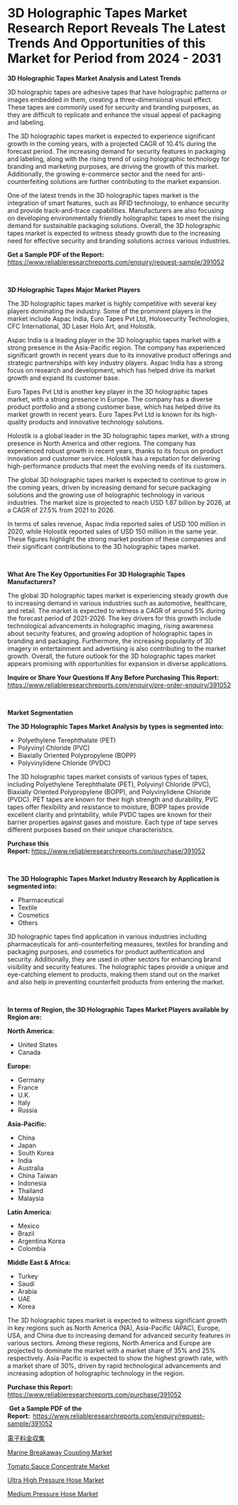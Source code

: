 <p><h1>3D Holographic Tapes Market Research Report Reveals The Latest Trends And Opportunities of this Market for Period from 2024 - 2031</h1></p><p><strong>3D Holographic Tapes Market Analysis and Latest Trends</strong></p>
<p><p>3D holographic tapes are adhesive tapes that have holographic patterns or images embedded in them, creating a three-dimensional visual effect. These tapes are commonly used for security and branding purposes, as they are difficult to replicate and enhance the visual appeal of packaging and labeling.</p><p>The 3D holographic tapes market is expected to experience significant growth in the coming years, with a projected CAGR of 10.4% during the forecast period. The increasing demand for security features in packaging and labeling, along with the rising trend of using holographic technology for branding and marketing purposes, are driving the growth of this market. Additionally, the growing e-commerce sector and the need for anti-counterfeiting solutions are further contributing to the market expansion.</p><p>One of the latest trends in the 3D holographic tapes market is the integration of smart features, such as RFID technology, to enhance security and provide track-and-trace capabilities. Manufacturers are also focusing on developing environmentally friendly holographic tapes to meet the rising demand for sustainable packaging solutions. Overall, the 3D holographic tapes market is expected to witness steady growth due to the increasing need for effective security and branding solutions across various industries.</p></p>
<p><strong>Get a Sample PDF of the Report:&nbsp;</strong> <a href="https://www.reliableresearchreports.com/enquiry/request-sample/391052">https://www.reliableresearchreports.com/enquiry/request-sample/391052</a></p>
<p>&nbsp;</p>
<p><strong>3D Holographic Tapes Major Market Players</strong></p>
<p><p>The 3D holographic tapes market is highly competitive with several key players dominating the industry. Some of the prominent players in the market include Aspac India, Euro Tapes Pvt Ltd, Holosecurity Technologies, CFC International, 3D Laser Holo Art, and Holostik.</p><p>Aspac India is a leading player in the 3D holographic tapes market with a strong presence in the Asia-Pacific region. The company has experienced significant growth in recent years due to its innovative product offerings and strategic partnerships with key industry players. Aspac India has a strong focus on research and development, which has helped drive its market growth and expand its customer base.</p><p>Euro Tapes Pvt Ltd is another key player in the 3D holographic tapes market, with a strong presence in Europe. The company has a diverse product portfolio and a strong customer base, which has helped drive its market growth in recent years. Euro Tapes Pvt Ltd is known for its high-quality products and innovative technology solutions.</p><p>Holostik is a global leader in the 3D holographic tapes market, with a strong presence in North America and other regions. The company has experienced robust growth in recent years, thanks to its focus on product innovation and customer service. Holostik has a reputation for delivering high-performance products that meet the evolving needs of its customers.</p><p>The global 3D holographic tapes market is expected to continue to grow in the coming years, driven by increasing demand for secure packaging solutions and the growing use of holographic technology in various industries. The market size is projected to reach USD 1.87 billion by 2026, at a CAGR of 27.5% from 2021 to 2026.</p><p>In terms of sales revenue, Aspac India reported sales of USD 100 million in 2020, while Holostik reported sales of USD 150 million in the same year. These figures highlight the strong market position of these companies and their significant contributions to the 3D holographic tapes market.</p></p>
<p>&nbsp;</p>
<p><strong>What Are The Key Opportunities For 3D Holographic Tapes Manufacturers?</strong></p>
<p><p>The global 3D holographic tapes market is experiencing steady growth due to increasing demand in various industries such as automotive, healthcare, and retail. The market is expected to witness a CAGR of around 5% during the forecast period of 2021-2026. The key drivers for this growth include technological advancements in holographic imaging, rising awareness about security features, and growing adoption of holographic tapes in branding and packaging. Furthermore, the increasing popularity of 3D imagery in entertainment and advertising is also contributing to the market growth. Overall, the future outlook for the 3D holographic tapes market appears promising with opportunities for expansion in diverse applications.</p></p>
<p><strong>Inquire or Share Your Questions If Any Before Purchasing This Report:</strong> <a href="https://www.reliableresearchreports.com/enquiry/pre-order-enquiry/391052">https://www.reliableresearchreports.com/enquiry/pre-order-enquiry/391052</a></p>
<p>&nbsp;</p>
<p><strong>Market Segmentation</strong></p>
<p><strong>The 3D Holographic Tapes Market Analysis by types is segmented into:</strong></p>
<p><ul><li>Polyethylene Terephthalate (PET)</li><li>Polyvinyl Chloride (PVC)</li><li>Biaxially Oriented Polypropylene (BOPP)</li><li>Polyvinylidene Chloride (PVDC)</li></ul></p>
<p><p>The 3D holographic tapes market consists of various types of tapes, including Polyethylene Terephthalate (PET), Polyvinyl Chloride (PVC), Biaxially Oriented Polypropylene (BOPP), and Polyvinylidene Chloride (PVDC). PET tapes are known for their high strength and durability, PVC tapes offer flexibility and resistance to moisture, BOPP tapes provide excellent clarity and printability, while PVDC tapes are known for their barrier properties against gases and moisture. Each type of tape serves different purposes based on their unique characteristics.</p></p>
<p><strong>Purchase this Report:&nbsp;</strong><a href="https://www.reliableresearchreports.com/purchase/391052">https://www.reliableresearchreports.com/purchase/391052</a></p>
<p>&nbsp;</p>
<p><strong>The 3D Holographic Tapes Market Industry Research by Application is segmented into:</strong></p>
<p><ul><li>Pharmaceutical</li><li>Textile</li><li>Cosmetics</li><li>Others</li></ul></p>
<p><p>3D holographic tapes find application in various industries including pharmaceuticals for anti-counterfeiting measures, textiles for branding and packaging purposes, and cosmetics for product authentication and security. Additionally, they are used in other sectors for enhancing brand visibility and security features. The holographic tapes provide a unique and eye-catching element to products, making them stand out on the market and also help in preventing counterfeit products from entering the market.</p></p>
<p>&nbsp;</p>
<p><strong>In terms of Region, the 3D Holographic Tapes Market Players available by Region are:</strong></p>
<p>
    <p> <strong> North America: </strong>
        <ul>
            <li>United States</li>
            <li>Canada</li>
        </ul>
        </p> 
    <p> <strong> Europe: </strong>
        <ul>
            <li>Germany</li>
            <li>France</li>
            <li>U.K.</li>
            <li>Italy</li>
            <li>Russia</li>
        </ul>
        </p> 
    <p> <strong> Asia-Pacific: </strong>
        <ul>
            <li>China</li>
            <li>Japan</li>
            <li>South Korea</li>
            <li>India</li>
            <li>Australia</li>
            <li>China Taiwan</li>
            <li>Indonesia</li>
            <li>Thailand</li>
            <li>Malaysia</li>
        </ul>
        </p> 
    <p> <strong> Latin America: </strong>
        <ul>
            <li>Mexico</li>
            <li>Brazil</li>
            <li>Argentina Korea</li>
            <li>Colombia</li>
        </ul>
        </p> 
    <p> <strong> Middle East & Africa: </strong>
        <ul>
            <li>Turkey</li>
            <li>Saudi</li>
            <li>Arabia</li>
            <li>UAE</li>
            <li>Korea</li>
        </ul>
    </p>
    </p>
<p><p>The 3D holographic tapes market is expected to witness significant growth in key regions such as North America (NA), Asia-Pacific (APAC), Europe, USA, and China due to increasing demand for advanced security features in various sectors. Among these regions, North America and Europe are projected to dominate the market with a market share of 35% and 25% respectively. Asia-Pacific is expected to show the highest growth rate, with a market share of 30%, driven by rapid technological advancements and increasing adoption of holographic technology in the region.</p></p>
<p><strong>Purchase this Report: </strong><a href="https://www.reliableresearchreports.com/purchase/391052">https://www.reliableresearchreports.com/purchase/391052</a></p>
<p>&nbsp;<strong>Get a Sample PDF of the Report:&nbsp;&nbsp;</strong><a href="https://www.reliableresearchreports.com/enquiry/request-sample/391052">https://www.reliableresearchreports.com/enquiry/request-sample/391052</a></p>
<p><strong></strong></p>
<p><p><a href="https://github.com/oqoeusbvpadwjs08/Market-Research-Report-List-1/blob/main/6830836185287.md">電子料金収集</a></p><p><a href="https://metal-farmhouse-e95.notion.site/Marine-Breakaway-Coupling-Market-Size-and-Examines-its-Market-Scope-with-a-Primary-Focus-on-Growth-d30b98a784a845e098dbb7161ed8e2b4">Marine Breakaway Coupling Market</a></p><p><a href="https://view.publitas.com/reportprime-1/tomato-sauce-concentrate-market-size-growth-outlook-from-2024-to-2031-projecting-at-markets-trends-analysis-by-application-regional-outlook-and-revenue/">Tomato Sauce Concentrate Market</a></p><p><a href="https://crocus-run-b5a.notion.site/Ultra-High-Pressure-Hose-Market-Size-Evaluating-its-Market-Trends-Growth-and-Projections-2024-2-64ffff53b1db4d4b92f44371d2211309">Ultra High Pressure Hose Market</a></p><p><a href="https://view.publitas.com/reportprime-1/medium-pressure-hose-market-size-share-trends-analysis-report-by-application-regional-outlook-competitive-strategies-and-segment-forecasts-2024-2031/">Medium Pressure Hose Market</a></p></p>